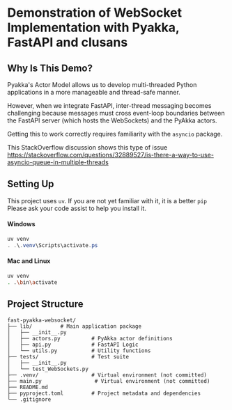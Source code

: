 # Demonstration of WebSocket Implementation with Pyakka, FastAPI and clusans

## Why Is This Demo?

Pyakka's Actor Model allows us to develop multi-threaded Python applications
in a more manageable and thread-safe manner.

However, when we integrate FastAPI, inter-thread messaging becomes challenging
because messages must cross event-loop boundaries between 
the FastAPI server (which hosts the WebSockets) and the PyAkka actors. 

Getting this to work correctly requires familiarity with the `asyncio` package.

This StackOverflow discussion shows this type of issue https://stackoverflow.com/questions/32889527/is-there-a-way-to-use-asyncio-queue-in-multiple-threads

## Setting Up

This project uses `uv`. If you are not yet familiar with it, it is a better
`pip` Please ask your code assist to help you install it.

#### Windows 
```powershell
uv venv
. .\.venv\Scripts\activate.ps
```

#### Mac and Linux
```bash
uv venv
. .\bin\activate
```

## Project Structure

```
fast-pyakka-websocket/
├── lib/         # Main application package
│   ├── __init__.py
│   ├── actors.py          # PyAkka actor definitions
│   ├── api.py             # FastAPI Logic
│   └── utils.py           # Utility functions
├── tests/                 # Test suite
│   ├── __init__.py
│   └── test_WebSockets.py
├── .venv/                 # Virtual environment (not committed)
├── main.py                 # Virtual environment (not committed)
├── README.md
├── pyproject.toml         # Project metadata and dependencies
└── .gitignore
```

